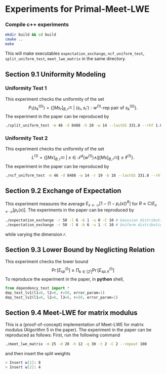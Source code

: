 # Experiments for Primal-Meet-LWE

### Compile c++ experiments

```bash
mkdir build && cd build
cmake ..
make
```

This will make executables `expectation_exchange`, `ncf_uniform_test`, `split_uniform_test`, `meet_lwe_matrix` in the same directory.
  
## Section 9.1 Uniformity Modeling
  
### Uniformity Test 1
 
This experiment checks the uniformity of the set 
$$P_1(s_k^{(0)}) = \{[Ms_r]_{B, r^{(1)}} ~|~ (s_r, s_r'): w^{(1)}\text{-rep pair of~} s_k^{(0)}\} .$$
The experiment in the paper can be reproduced by
```bash
./split_uniform_test -m 46 -d 8488 -h 20 -w 14 --lastGS 331.8 --rhf 1.0048 # from q = 2^699 and beta = 300
```  

### Uniformity Test 2
This experiment checks the uniformity of the set 
$$L^{(1)} = \{[Mx]_{B, r^{(0)}} ~|~ x \in \mathcal{T}^d(w^{(1)}) \wedge \|[Ms]_{B, r^{(1)}}\| \le \ell^{(1)}\} .$$
The experiment in the paper can be reproduced by
```bash
./ncf_uniform_test -m 46 -d 8488 -w 14 -r 19 -b 18 --lastGS 331.8 --rhf 1.0048 # from q = 2^699 and beta = 300
```

## Section 9.2 Exchange of Expectation
This experiment measures the average $E_{x\leftarrow \mathcal D}\left[ 1 - (1 - p_{r}(x))^{R} \right]$ for $R \approx C/E_{x\leftarrow \mathcal D}[p_r(x)]$.
The experiments in the paper can be reproduced by
```bash
./expectation_exchange -r 50 -l 6 -b 1 -u 0 -C 10 # Gaussian distribution
./expectation_exchange -r 50 -l 6 -b 6 -u 1 -C 10 # Uniform distribution
```
while varying the dimension $r$.

## Section 9.3 Lower Bound by Neglicting Relation
This experiment checks the lower bound 
$$ \Pr[E_{sp}^{(i)}] \ge \prod_{k\in [2^i]}\Pr[E_{sp, k}^{(i)}]$$
To reproduce the experiment in the paper, in **python** shell,
```python
from dependency_test import *
dep_test_lv1(l1=6, l2=6, r=50, error_param=1)
dep_test_lv2(l1=6, l2=6, l3=6, r=50, error_param=1)
```

## Section 9.4 Meet-LWE for matrix modulus
This is a (proof-of-concept) implementation of Meet-LWE for matrix modulus (Algorithm 5 in the paper).
The experiment in the paper can be reproduced as follows:
First, run the following command
```bash
./meet_lwe_matrix -m 25 -d 20 -h 12 -q 30 -t 2 -C 2 --repeat 100
```
and then insert the split weights
```bash
> Insert w[1]: 8
> Insert w[2]: 4
```